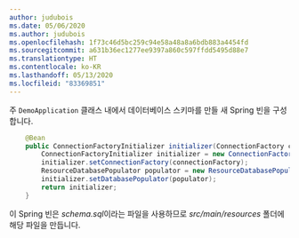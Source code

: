 ```yaml
---
author: judubois
ms.date: 05/06/2020
ms.author: judubois
ms.openlocfilehash: 1f73c46d5bc259c94e58a48a8a6bdb883a4454fd
ms.sourcegitcommit: a631b36ec1277ee9397a860c597ffdd5495d88e7
ms.translationtype: HT
ms.contentlocale: ko-KR
ms.lasthandoff: 05/13/2020
ms.locfileid: "83369851"
---
```

주 `DemoApplication` 클래스 내에서 데이터베이스 스키마를 만들 새 Spring 빈을 구성합니다.

```java
    @Bean
    public ConnectionFactoryInitializer initializer(ConnectionFactory connectionFactory) {
        ConnectionFactoryInitializer initializer = new ConnectionFactoryInitializer();
        initializer.setConnectionFactory(connectionFactory);
        ResourceDatabasePopulator populator = new ResourceDatabasePopulator(new ClassPathResource("schema.sql"));
        initializer.setDatabasePopulator(populator);
        return initializer;
    }
```

이 Spring 빈은 *schema.sql*이라는 파일을 사용하므로 *src/main/resources* 폴더에 해당 파일을 만듭니다.
